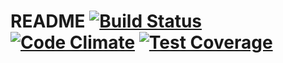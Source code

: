 # README [![Build Status](https://travis-ci.org/leonelgalan/quality_control.svg)](https://travis-ci.org/leonelgalan/quality_control) [![Code Climate](https://codeclimate.com/github/leonelgalan/quality_control/badges/gpa.svg)](https://codeclimate.com/github/leonelgalan/quality_control) [![Test Coverage](https://codeclimate.com/github/leonelgalan/quality_control/badges/coverage.svg)](https://codeclimate.com/github/leonelgalan/quality_control)
